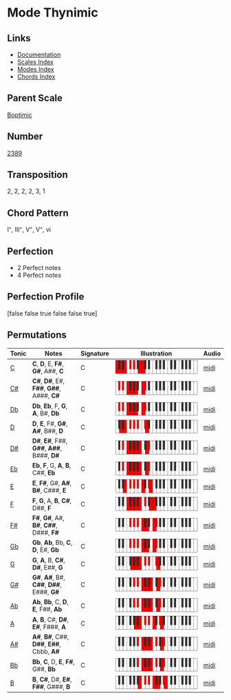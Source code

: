 # Mode Thynimic

## Links

- [Documentation](README.md)
- [Scales Index](Scales.md)
- [Modes Index](Modes.md)
- [Chords Index](Chords.md)

## Parent Scale

[Boptimic](ScaleBoptimic.md)

## Number

[2389](https://ianring.com/musictheory/scales/2389)

## Transposition

2, 2, 2, 2, 3, 1

## Chord Pattern

I⁺, III⁺, V⁺, V⁺, vi

## Perfection

- 2 Perfect notes
- 4 Perfect notes

## Perfection Profile

[false false true false false true]

## Permutations

| Tonic | Notes | Signature | Illustration | Audio |
|-------|-------|-----------|--------------|-------|
| [C](ModeCNaturalThynimic.md) | **C**, **D**, E, **F#**, **G#**, A##, **C** | C | ![CNaturalThynimic](ModeCNaturalThynimic.png) | [midi](https://github.com/edipermadi/music/blob/main/docs/ModeCNaturalThynimic.mid?raw=true) |
| [C#](ModeCSharpThynimic.md) | **C#**, **D#**, E#, **F##**, **G##**, A###, **C#** | C | ![CSharpThynimic](ModeCSharpThynimic.png) | [midi](https://github.com/edipermadi/music/blob/main/docs/ModeCSharpThynimic.mid?raw=true) |
| [Db](ModeDFlatThynimic.md) | **Db**, **Eb**, F, **G**, **A**, B#, **Db** | C | ![DFlatThynimic](ModeDFlatThynimic.png) | [midi](https://github.com/edipermadi/music/blob/main/docs/ModeDFlatThynimic.mid?raw=true) |
| [D](ModeDNaturalThynimic.md) | **D**, **E**, F#, **G#**, **A#**, B##, **D** | C | ![DNaturalThynimic](ModeDNaturalThynimic.png) | [midi](https://github.com/edipermadi/music/blob/main/docs/ModeDNaturalThynimic.mid?raw=true) |
| [D#](ModeDSharpThynimic.md) | **D#**, **E#**, F##, **G##**, **A##**, B###, **D#** | C | ![DSharpThynimic](ModeDSharpThynimic.png) | [midi](https://github.com/edipermadi/music/blob/main/docs/ModeDSharpThynimic.mid?raw=true) |
| [Eb](ModeEFlatThynimic.md) | **Eb**, **F**, G, **A**, **B**, C##, **Eb** | C | ![EFlatThynimic](ModeEFlatThynimic.png) | [midi](https://github.com/edipermadi/music/blob/main/docs/ModeEFlatThynimic.mid?raw=true) |
| [E](ModeENaturalThynimic.md) | **E**, **F#**, G#, **A#**, **B#**, C###, **E** | C | ![ENaturalThynimic](ModeENaturalThynimic.png) | [midi](https://github.com/edipermadi/music/blob/main/docs/ModeENaturalThynimic.mid?raw=true) |
| [F](ModeFNaturalThynimic.md) | **F**, **G**, A, **B**, **C#**, D##, **F** | C | ![FNaturalThynimic](ModeFNaturalThynimic.png) | [midi](https://github.com/edipermadi/music/blob/main/docs/ModeFNaturalThynimic.mid?raw=true) |
| [F#](ModeFSharpThynimic.md) | **F#**, **G#**, A#, **B#**, **C##**, D###, **F#** | C | ![FSharpThynimic](ModeFSharpThynimic.png) | [midi](https://github.com/edipermadi/music/blob/main/docs/ModeFSharpThynimic.mid?raw=true) |
| [Gb](ModeGFlatThynimic.md) | **Gb**, **Ab**, Bb, **C**, **D**, E#, **Gb** | C | ![GFlatThynimic](ModeGFlatThynimic.png) | [midi](https://github.com/edipermadi/music/blob/main/docs/ModeGFlatThynimic.mid?raw=true) |
| [G](ModeGNaturalThynimic.md) | **G**, **A**, B, **C#**, **D#**, E##, **G** | C | ![GNaturalThynimic](ModeGNaturalThynimic.png) | [midi](https://github.com/edipermadi/music/blob/main/docs/ModeGNaturalThynimic.mid?raw=true) |
| [G#](ModeGSharpThynimic.md) | **G#**, **A#**, B#, **C##**, **D##**, E###, **G#** | C | ![GSharpThynimic](ModeGSharpThynimic.png) | [midi](https://github.com/edipermadi/music/blob/main/docs/ModeGSharpThynimic.mid?raw=true) |
| [Ab](ModeAFlatThynimic.md) | **Ab**, **Bb**, C, **D**, **E**, F##, **Ab** | C | ![AFlatThynimic](ModeAFlatThynimic.png) | [midi](https://github.com/edipermadi/music/blob/main/docs/ModeAFlatThynimic.mid?raw=true) |
| [A](ModeANaturalThynimic.md) | **A**, **B**, C#, **D#**, **E#**, F###, **A** | C | ![ANaturalThynimic](ModeANaturalThynimic.png) | [midi](https://github.com/edipermadi/music/blob/main/docs/ModeANaturalThynimic.mid?raw=true) |
| [A#](ModeASharpThynimic.md) | **A#**, **B#**, C##, **D##**, **E##**, Cbbb, **A#** | C | ![ASharpThynimic](ModeASharpThynimic.png) | [midi](https://github.com/edipermadi/music/blob/main/docs/ModeASharpThynimic.mid?raw=true) |
| [Bb](ModeBFlatThynimic.md) | **Bb**, **C**, D, **E**, **F#**, G##, **Bb** | C | ![BFlatThynimic](ModeBFlatThynimic.png) | [midi](https://github.com/edipermadi/music/blob/main/docs/ModeBFlatThynimic.mid?raw=true) |
| [B](ModeBNaturalThynimic.md) | **B**, **C#**, D#, **E#**, **F##**, G###, **B** | C | ![BNaturalThynimic](ModeBNaturalThynimic.png) | [midi](https://github.com/edipermadi/music/blob/main/docs/ModeBNaturalThynimic.mid?raw=true) |
